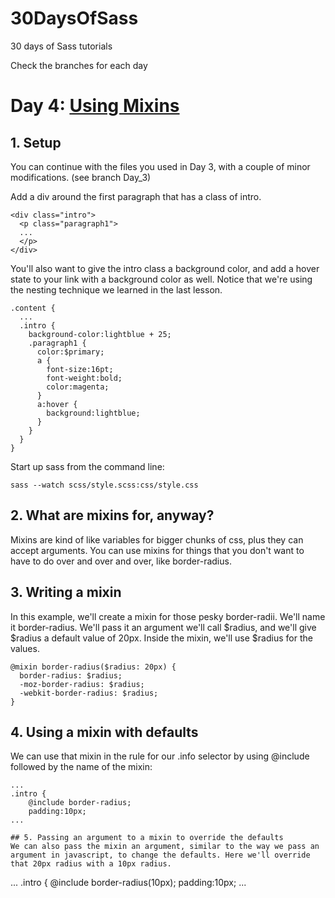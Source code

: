30DaysOfSass
============

30 days of Sass tutorials

Check the branches for each day

# Day 4: [Using Mixins](http://leveluptuts.com/tutorials/sass-tutorials/4-using-mixins)

## 1. Setup
 You can continue with the files you used in Day 3, with a couple of minor modifications. (see branch Day_3)
 
 Add a div around the first paragraph that has a class of intro.
 
 ```
 <div class="intro">
   <p class="paragraph1">
   ...
   </p>
 </div>
```

You'll also want to give the intro class a background color, and add a hover state to your link with a background color as well.  Notice that we're using the nesting technique we learned in the last lesson.

```
.content {
  ...
  .intro {
    background-color:lightblue + 25;
    .paragraph1 {
      color:$primary;
      a {
        font-size:16pt;
        font-weight:bold;
        color:magenta;
      }
      a:hover {
        background:lightblue;
      }
    }
  }
}
```

 Start up sass from the command line:
 
 ```
 sass --watch scss/style.scss:css/style.css
 ```

## 2. What are mixins for, anyway?
Mixins are kind of like variables for bigger chunks of css, plus they can accept arguments. You can use mixins for things that you don't want to have to do over and over and over, like border-radius.

## 3. Writing a mixin
In this example, we'll create a mixin for those pesky border-radii. We'll name it border-radius. We'll pass it an argument we'll call $radius, and we'll give $radius a default value of 20px. Inside the mixin, we'll use $radius for the values.

```
@mixin border-radius($radius: 20px) {
  border-radius: $radius;
  -moz-border-radius: $radius;
  -webkit-border-radius: $radius;
}
```

## 4. Using a mixin with defaults
We can use that mixin in the rule for our .info selector by using @include followed by the name of the mixin:

```
...
.intro {
    @include border-radius;
    padding:10px;
...

## 5. Passing an argument to a mixin to override the defaults
We can also pass the mixin an argument, similar to the way we pass an argument in javascript, to change the defaults. Here we'll override that 20px radius with a 10px radius.

```
...
.intro {
    @include border-radius(10px);
    padding:10px;
...
```

```